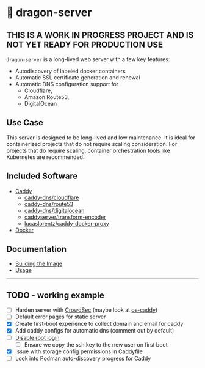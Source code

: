 # 🐲 dragon-server

## THIS IS A WORK IN PROGRESS PROJECT AND IS NOT YET READY FOR PRODUCTION USE

`dragon-server` is a long-lived web server with a few key features:

- Autodiscovery of labeled docker containers
- Automatic SSL certificate generation and renewal
- Automatic DNS configuration support for
  - Cloudflare,
  - Amazon Route53,
  - DigitalOcean

## Use Case

This server is designed to be long-lived and low maintenance. It is ideal for
containerized projects that do not require scaling consideration. For projects
that do require scaling, container orchestration tools like Kubernetes are
recommended.

## Included Software

- [Caddy](https://caddyserver.com/)
  - [caddy-dns/cloudflare](https://github.com/caddy-dns/cloudflare)
  - [caddy-dns/route53](https://github.com/caddy-dns/route53)
  - [caddy-dns/digitalocean](https://github.com/caddy-dns/digitalocean)
  - [caddyserver/transform-encoder](https://github.com/caddyserver/transform-encoder)
  - [lucaslorentz/caddy-docker-proxy](https://github.com/lucaslorentz/caddy-docker-proxy/plugin/v2)
- [Docker](https://www.docker.com/)

## Documentation

- [Building the Image](README_BUILDING.md)
- [Usage](README_USAGE.md)

---


## TODO - working example

- [ ] Harden server with [CrowdSec](https://www.crowdsec.net/) (maybe look at [os-caddy](https://docs.opnsense.org/manual/how-tos/caddy.html))
- [ ] Default error pages for static server
- [x] Create first-boot experience to collect domain and email for caddy
- [x] Add caddy configs for automatic dns (comment out by default)
- [ ] [Disable root login](https://www.digitalocean.com/community/tutorials/how-to-disable-root-login-on-ubuntu-20-04)
    - [ ] Ensure we copy the ssh key to the new user on first boot
- [x] Issue with storage config permissions in Caddyfile
- [ ] Look into Podman auto-discovery progress for Caddy
